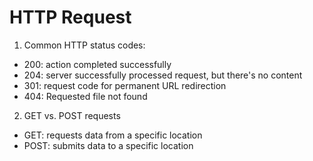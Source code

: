 # HTTP Request

1. Common HTTP status codes:
 * 200: action completed successfully
 * 204: server successfully processed request, but there's no content
 * 301: request code for permanent URL redirection
 * 404: Requested file not found
2. GET vs. POST requests
 * GET: requests data from a specific location
 * POST: submits data to a specific location
